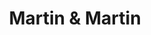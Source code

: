 ---
title: "Martin & Martin"
url: /ciudad-autonoma-de-buenos-aires/martin-y-martin-monroe/
shop: electrónica
---
